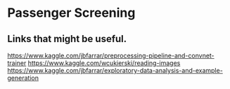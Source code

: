 # Passenger Screening
## Links that might be useful.
https://www.kaggle.com/jbfarrar/preprocessing-pipeline-and-convnet-trainer
https://www.kaggle.com/wcukierski/reading-images
https://www.kaggle.com/jbfarrar/exploratory-data-analysis-and-example-generation

